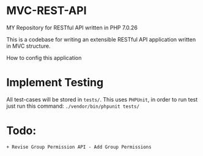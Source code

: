 # MVC-REST-API
MY Repository for RESTful API written in PHP 7.0.26


This is a codebase for writing an extensible RESTful API application written in MVC structure. 

How to config this application

# Implement Testing
All test-cases will be stored in `tests/`. This uses `PHPUnit`, in order to run test just run this command: `./vendor/bin/phpunit tests/`

# Todo:

    + Revise Group Permission API - Add Group Permissions